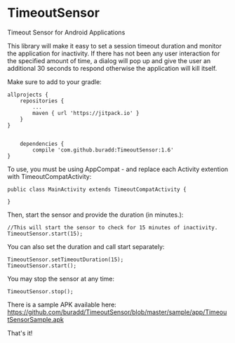 # TimeoutSensor
Timeout Sensor for Android Applications

This library will make it easy to set a session timeout duration and monitor the application for inactivity.  If there has not been any user interaction for the specified amount of time, a dialog will pop up and give the user an additional 30 seconds to respond otherwise the application will kill itself.

Make sure to add to your gradle:

	allprojects {
		repositories {
			...
			maven { url 'https://jitpack.io' }
		}
	}
    
    
    	dependencies {
	        compile 'com.github.buradd:TimeoutSensor:1.6'
	}

To use, you must be using AppCompat - and replace each Activity extention with TimeoutCompatActivity:
    
    public class MainActivity extends TimeoutCompatActivity {
    
    }


Then, start the sensor and provide the duration (in minutes.):

    //This will start the sensor to check for 15 minutes of inactivity.
    TimeoutSensor.start(15);
   

You can also set the duration and call start separately:

    TimeoutSensor.setTimeoutDuration(15);
    TimeoutSensor.start();

You may stop the sensor at any time:

    TimeoutSensor.stop();
    
    
There is a sample APK available here:
https://github.com/buradd/TimeoutSensor/blob/master/sample/app/TimeoutSensorSample.apk


That's it!
